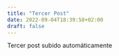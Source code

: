 ```yaml
---
title: "Tercer Post"
date: 2022-09-04T18:39:58+02:00
draft: false
---
```


Tercer post subido automáticamente

